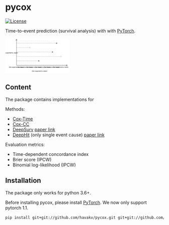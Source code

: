 # pycox

[![License](https://img.shields.io/badge/License-BSD%202--Clause-orange.svg)](https://github.com/havakv/torchtuples/blob/master/LICENSE)

Time-to-event prediction (survival analysis) with with [PyTorch](https://pytorch.org).

<img src="./figures/time-to-event.svg" width="40%">

## Content

The package contains implementations for 

Methods:
- [Cox-Time](https://github.com/havakv/pycox/examples/cox_models_1_introduction.ipynb)
- [Cox-CC](https://github.com/havakv/pycox/examples/cox_models_1_introduction.ipynb)
- [DeepSurv](https://github.com/havakv/pycox/examples/cox_models_1_introduction.ipynb) [paper link](https://doi.org/10.1186/s12874-018-0482-1)
- [DeepHit](https://github.com/havakv/pycox/examples/deephit.ipynb) (only single event cause) [paper link](http://medianetlab.ee.ucla.edu/papers/AAAI_2018_DeepHit)

Evaluation metrics:
- Time-dependent concordance index
- Brier score (IPCW)
- Binomial log-likelihood (IPCW)



## Installation

The package only works for python 3.6+.

Before installing pycox, please install [PyTorch](https://pytorch.org/). We now only support pytorch 1.1.

```sh
pip install git+git://github.com/havakv/pycox.git git+git://github.com/havakv/torchtuples.git
```

